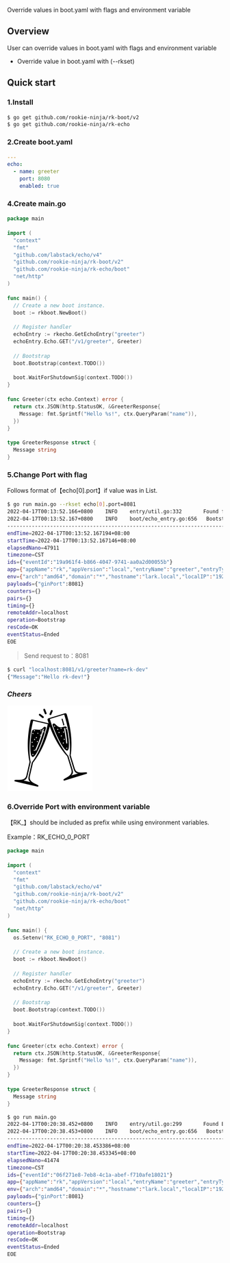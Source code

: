 Override values in boot.yaml with flags and environment variable

## Overview
User can override values in boot.yaml with flags and environment variable

- Override value in boot.yaml with (\-\-rkset)

## Quick start
### 1.Install

```bash
$ go get github.com/rookie-ninja/rk-boot/v2
$ go get github.com/rookie-ninja/rk-echo
```

### 2.Create boot.yaml
```yaml
---
echo:
  - name: greeter
    port: 8080
    enabled: true
```

### 4.Create main.go

```go
package main

import (
  "context"
  "fmt"
  "github.com/labstack/echo/v4"
  "github.com/rookie-ninja/rk-boot/v2"
  "github.com/rookie-ninja/rk-echo/boot"
  "net/http"
)

func main() {
  // Create a new boot instance.
  boot := rkboot.NewBoot()

  // Register handler
  echoEntry := rkecho.GetEchoEntry("greeter")
  echoEntry.Echo.GET("/v1/greeter", Greeter)

  // Bootstrap
  boot.Bootstrap(context.TODO())

  boot.WaitForShutdownSig(context.TODO())
}

func Greeter(ctx echo.Context) error {
  return ctx.JSON(http.StatusOK, &GreeterResponse{
    Message: fmt.Sprintf("Hello %s!", ctx.QueryParam("name")),
  })
}

type GreeterResponse struct {
  Message string
}
```

### 5.Change Port with flag
Follows format of【echo[0].port】if value was in List.

```bash
$ go run main.go --rkset echo[0].port=8081
2022-04-17T00:13:52.166+0800    INFO    entry/util.go:332       Found flag to override, applying...     {"flags": ["echo[0].port=8081"]}
2022-04-17T00:13:52.167+0800    INFO    boot/echo_entry.go:656   Bootstrap EchoEntry      {"eventId": "19a961f4-b866-4047-9741-aa0a2d00055b", "entryName": "greeter", "entryType": "GinEntry"}
------------------------------------------------------------------------
endTime=2022-04-17T00:13:52.167194+08:00
startTime=2022-04-17T00:13:52.167146+08:00
elapsedNano=47911
timezone=CST
ids={"eventId":"19a961f4-b866-4047-9741-aa0a2d00055b"}
app={"appName":"rk","appVersion":"local","entryName":"greeter","entryType":"EchoEntry"}
env={"arch":"amd64","domain":"*","hostname":"lark.local","localIP":"192.168.101.5","os":"darwin"}
payloads={"ginPort":8081}
counters={}
pairs={}
timing={}
remoteAddr=localhost
operation=Bootstrap
resCode=OK
eventStatus=Ended
EOE
```

> Send request to：8081

```bash
$ curl "localhost:8081/v1/greeter?name=rk-dev"
{"Message":"Hello rk-dev!"}
```

### _**Cheers**_
![](../../../img/user-guide/cheers.png)

### 6.Override Port with environment variable
【RK_】should be included as prefix while using environment variables.

Example：RK_ECHO_0_PORT

```go
package main

import (
  "context"
  "fmt"
  "github.com/labstack/echo/v4"
  "github.com/rookie-ninja/rk-boot/v2"
  "github.com/rookie-ninja/rk-echo/boot"
  "net/http"
)

func main() {
  os.Setenv("RK_ECHO_0_PORT", "8081")
  
  // Create a new boot instance.
  boot := rkboot.NewBoot()

  // Register handler
  echoEntry := rkecho.GetEchoEntry("greeter")
  echoEntry.Echo.GET("/v1/greeter", Greeter)

  // Bootstrap
  boot.Bootstrap(context.TODO())

  boot.WaitForShutdownSig(context.TODO())
}

func Greeter(ctx echo.Context) error {
  return ctx.JSON(http.StatusOK, &GreeterResponse{
    Message: fmt.Sprintf("Hello %s!", ctx.QueryParam("name")),
  })
}

type GreeterResponse struct {
  Message string
}
```

```bash
$ go run main.go
2022-04-17T00:20:38.452+0800    INFO    entry/util.go:299       Found ENV to override, applying...      {"env": ["RK_ECHO_0_PORT=8081 => echo[0].port=8081"]}
2022-04-17T00:20:38.453+0800    INFO    boot/echo_entry.go:656   Bootstrap EchoEntry      {"eventId": "06f271e8-7eb8-4c1a-abef-f710afe18021", "entryName": "greeter", "entryType": "GinEntry"}
------------------------------------------------------------------------
endTime=2022-04-17T00:20:38.453386+08:00
startTime=2022-04-17T00:20:38.453345+08:00
elapsedNano=41474
timezone=CST
ids={"eventId":"06f271e8-7eb8-4c1a-abef-f710afe18021"}
app={"appName":"rk","appVersion":"local","entryName":"greeter","entryType":"EchoEntry"}
env={"arch":"amd64","domain":"*","hostname":"lark.local","localIP":"192.168.101.5","os":"darwin"}
payloads={"ginPort":8081}
counters={}
pairs={}
timing={}
remoteAddr=localhost
operation=Bootstrap
resCode=OK
eventStatus=Ended
EOE
```